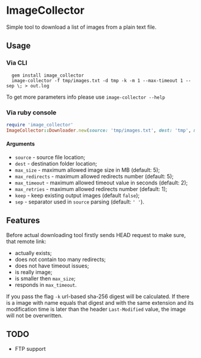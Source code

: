 # ImageCollector

Simple tool to download a list of images from a plain text file. 

## Usage
### Via CLI
```shell
  gem install image_collector
  image-collector -f tmp/images.txt -d tmp -k -m 1 --max-timeout 1 --sep \; > out.log
```

To get more parameters info please use `image-collector --help`

### Via ruby console
```rb
require 'image_collector'
ImageCollector::Downloader.new(source: 'tmp/images.txt', dest: 'tmp', max_size: '10', , max_redirects: 5, max_retries: 3, keep: true, sep: ' ').download
```

#### Arguments
* `source` - source file location;
* `dest` - destination folder location;
* `max_size` - maximum allowed image size in MB (default: 5);
* `max_redirects` - maximum allowed redirects number (default: 5);
* `max_timeout` - maximum allowed timeout value in seconds (default: 2);
* `max_retries` - maximum allowed redirects number (default: 1);
* `keep` - keep existing output images (default `false`);
* `sep` - separator used in `source` parsing (default: `' '`).

## Features

Before actual downloading tool firstly sends HEAD request to make sure, that remote link:
* actually exists; 
* does not contain too many redirects;
* does not have timeout issues;
* is really image; 
* is smaller then `max_size`;
* responds in `max_timeout`.

If you pass the flag `-k` url-based sha-256 digest will be calculated. If there is a image with name equals that digest and with the same extension and its modification time is later than the header `Last-Modified` value, the image will not be overwritten.

## TODO
* FTP support